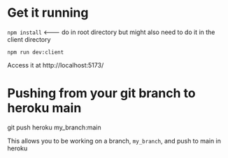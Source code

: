 


# Get it running

`npm install`  <--- do in root directory but might also need to do it in the client directory

`npm run dev:client`

Access it at http://localhost:5173/


# Pushing from your git branch to heroku main

git push heroku my_branch:main

This allows you to be working on a branch, `my_branch`, and push to main in heroku



